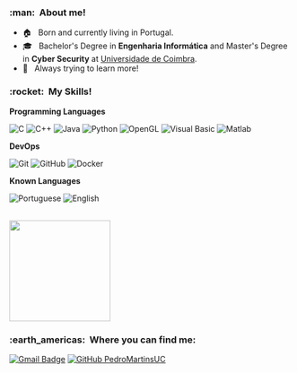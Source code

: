 


<h3> :man: &nbsp;About me! </h3>

- 🏠 &nbsp; Born and currently living in Portugal.
- 🎓 &nbsp; Bachelor's Degree in **Engenharia Informática** and Master's Degree in **Cyber Security** at <a href="uc.pt">Universidade de Coimbra</a>.
- 🌱 &nbsp; Always trying to learn more!

<h3> :rocket: &nbsp;My Skills! </h3>

**Programming Languages**

  ![C](https://img.shields.io/badge/-C-333333?style=flat&logo=C%2B%2B&logoColor=00599C)
  ![C++](https://img.shields.io/badge/-C++-333333?style=flat&logo=C%2B%2B&logoColor=00599C)
  ![Java](https://img.shields.io/badge/-Java-333333?style=flat&logo=Java&logoColor=007396)
  ![Python](https://img.shields.io/badge/-Python-333333?style=flat&logo=Python)
  ![OpenGL](https://img.shields.io/badge/-OpenGL-333333?style=flat&logo=OpenGL)
  ![Visual Basic](https://img.shields.io/badge/-VisualBasic-333333?style=flat&logo=VisualStudio)
  ![Matlab](https://img.shields.io/badge/-Matlab-333333?style=flat&logo=Matlab)
  
  
**DevOps**

  ![Git](https://img.shields.io/badge/-Git-333333?style=flat&logo=git)
  ![GitHub](https://img.shields.io/badge/-GitHub-333333?style=flat&logo=github)
  ![Docker](https://img.shields.io/badge/-Docker-333333?style=flat&logo=docker)


**Known Languages**

  ![Portuguese](https://img.shields.io/badge/-Portuguese-333333?style=flat&logo=)
  ![English](https://img.shields.io/badge/-English-333333?style=flat&logo=)
  
<br/>

<a href="https://github.com/PedroMartinsUC">
  <img height="180em" src="https://github-readme-stats.vercel.app/api?username=PedroMartinsUC&theme=dracula&show_icons=true" />
</a>

<br/>

<h3> :earth_americas: &nbsp;Where you can find me: </h3> 

[![Gmail Badge](https://img.shields.io/badge/-pedro.afonso2001.pm@email.com-006bed?style=flat-square&logo=Gmail&logoColor=white&link=mailto:pedro.afonso2001.pm@gmail.com)](mailto:pedro.afonso2001.pm@gmail.com)
[![GitHub PedroMartinsUC]( https://img.shields.io/github/followers/PedroMartinsUC?label=follow&style=social)](https://github.com/PedroMartinsUC)
